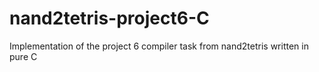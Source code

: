 # nand2tetris-project6-C
Implementation of the project 6 compiler task from nand2tetris written in pure C
